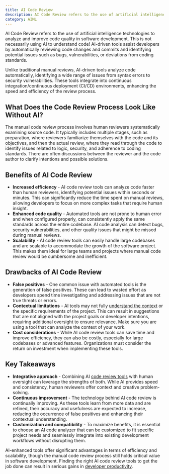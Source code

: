 ```yaml
---
title: AI Code Review
description: AI Code Review refers to the use of artificial intelligence technologies to analyze and improve code quality in software development. 
category: AIML
---
```


AI Code Review refers to the use of artificial intelligence technologies to analyze and improve code quality in software development. This is not necessarily using AI to understand code! AI-driven tools assist developers by automatically reviewing code changes and commits and identifying potential issues such as bugs, vulnerabilities, or deviations from coding standards.

Unlike traditional manual reviews, AI-driven tools analyze code automatically, identifying a wide range of issues from syntax errors to security vulnerabilities. These tools integrate into continuous integration/continuous deployment (CI/CD) environments, enhancing the speed and efficiency of the review process.

## What Does the Code Review Process Look Like Without AI?

The manual code review process involves human reviewers systematically examining source code. It typically includes multiple stages, such as preparation, where reviewers familiarize themselves with the code and its objectives, and then the actual review, where they read through the code to identify issues related to logic, security, and adherence to coding standards. There are often discussions between the reviewer and the code author to clarify intentions and possible solutions. 

## Benefits of AI Code Review

* **Increased efficiency** - AI code review tools can analyze code faster than human reviewers, identifying potential issues within seconds or minutes. This can significantly reduce the time spent on manual reviews, allowing developers to focus on more complex tasks that require human insight​.
* **Enhanced code quality** - Automated tools are not prone to human error and when configured properly, can consistently apply the same standards across the entire codebase. AI code analysis can detect bugs, security vulnerabilities, and other quality issues that might be missed during manual reviews.
* **Scalability** - AI code review tools can easily handle large codebases and are scalable to accommodate the growth of the software project. This makes them ideal for large teams and projects where manual code review would be cumbersome and inefficient​.

## Drawbacks of AI Code Review

* **False positives** - One common issue with automated tools is the generation of false positives. These can lead to wasted effort as developers spend time investigating and addressing issues that are not true threats or errors​.
* **Contextual limitations** - AI tools may not fully [understand the context](https://code.pieces.app/blog/ai-context-making-the-most-out-of-your-llm-context-length) or the specific requirements of the project. This can result in suggestions that are not aligned with the project goals or developer intentions, requiring additional oversight to ensure relevance​. Make sure you are using a tool that can analyze the context of your work.
* **Cost considerations** - While AI code review tools can save time and improve efficiency, they can also be costly, especially for large codebases or advanced features. Organizations must consider the return on investment when implementing these tools​​.

## Key Takeaways

* **Integrative approach** - Combining AI [code review tools](https://code.pieces.app/blog/top-10-ai-tools-for-developers) with human oversight can leverage the strengths of both. While AI provides speed and consistency, human reviewers offer context and creative problem-solving​.
* **Continuous improvement** - The technology behind AI code review is continually improving. As these tools learn from more data and are refined, their accuracy and usefulness are expected to increase, reducing the occurrence of false positives and enhancing their contextual understanding​​.
* **Customization and compatibility** - To maximize benefits, it is essential to choose an AI code analyzer that can be customized to fit specific project needs and seamlessly integrate into existing development workflows without disrupting them​​.

AI-enhanced tools offer significant advantages in terms of efficiency and scalability, though the manual code review process still holds critical value in software development. Finding the right AI code review tools to get the job done can result in serious gains in [developer productivity](https://code.pieces.app/blog/how-to-measure-developer-productivity-a-complete-guide).
